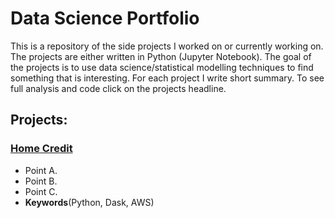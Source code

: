 # Data Science Portfolio
 
This is a repository of the side projects I worked on or currently working on. The projects are either written in Python (Jupyter Notebook). The goal of the projects is to use data science/statistical modelling techniques to find something that is interesting. For each project I write short summary. To see full analysis and code click on the projects headline.

## Projects:


### [Home Credit](https://github.com/ksulima/Home_Credit/blob/master/README.md)

* Point A.
* Point B.
* Point C.
* **Keywords**(Python, Dask, AWS)

